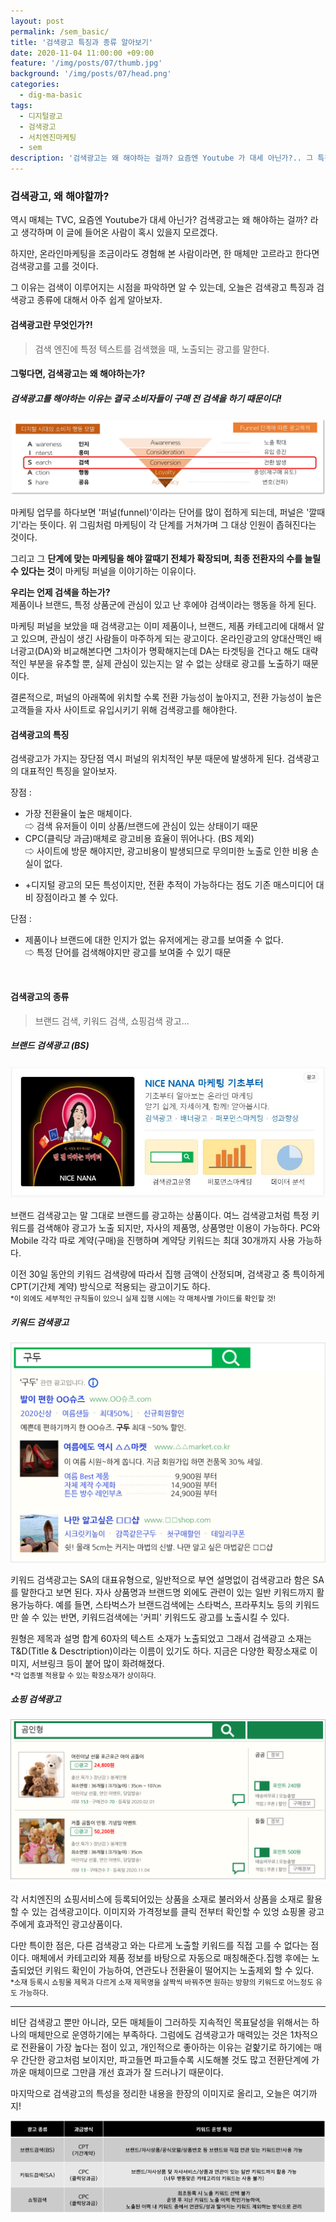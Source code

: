 ```yaml
---
layout: post
permalink: /sem_basic/
title: '검색광고 특징과 종류 알아보기'
date: 2020-11-04 11:00:00 +09:00
feature: '/img/posts/07/thumb.jpg'
background: '/img/posts/07/head.png'
categories:
  - dig-ma-basic
tags:
  - 디지털광고
  - 검색광고
  - 서치엔진마케팅
  - sem
description: '검색광고는 왜 해야하는 걸까? 요즘엔 Youtube 가 대세 아닌가?.. 그 특징와 그 종류들을 쉽게 알아보자.'
---
```


### 검색광고, 왜 해야할까?

역시 매체는 TVC, 요즘엔 Youtube가 대세 아닌가? 검색광고는 왜 해야하는 걸까?
라고 생각하며 이 글에 들어온 사람이 혹시 있을지 모르겠다.

하지만, 온라인마케팅을 조금이라도 경험해 본 사람이라면, 한 매체만 고르라고 한다면 검색광고를 고를 것이다.

그 이유는 검색이 이루어지는 시점을 파악하면 알 수 있는데,
오늘은 검색광고 특징과 검색광고 종류에 대해서 아주 쉽게 알아보자.



#### 검색광고란 무엇인가?!
> 검색 엔진에 특정 텍스트를 검색했을 때, 노출되는 광고를 말한다.

#### 그렇다면, 검색광고는 왜 해야하는가?
##### 검색광고를 해야하는 이유는 결국 소비자들이 구매 전 검색을 하기 때문이다!

![marketing_funnel](/img/posts/07/marketing_funnel.jpg)

마케팅 업무를 하다보면 '퍼널(funnel)'이라는 단어를 많이 접하게 되는데, 퍼널은 '깔때기'라는 뜻이다.
위 그림처럼 마케팅이 각 단계를 거쳐가며 그 대상 인원이 좁혀진다는 것이다.

그리고 그 <b>단계에 맞는 마케팅을 해야 깔때기 전체가 확장되며, 최종 전환자의 수를 늘릴 수 있다는 것</b>이 마케팅 퍼널을 이야기하는 이유이다.

<b>우리는 언제 검색을 하는가?</b>
<br>제품이나 브랜드, 특정 상품군에 관심이 있고 난 후에야 검색이라는 행동을 하게 된다.

마케팅 퍼널을 보았을 때 검색광고는 이미 제품이나, 브랜드, 제품 카테고리에 대해서 알고 있으며, 관심이 생긴 사람들이 마주하게 되는 광고이다. 온라인광고의 양대산맥인 배너광고(DA)와 비교해본다면 그차이가 명확해지는데 DA는 타겟팅을 건다고 해도 대략적인 부분을 유추할 뿐, 실제 관심이 있는지는 알 수 없는 상태로 광고를 노출하기 때문이다.

결론적으로, 퍼널의 아래쪽에 위치할 수록 전환 가능성이 높아지고, 전환 가능성이 높은 고객들을 자사 사이트로 유입시키기 위해 검색광고를 해야한다.


#### 검색광고의 특징

검색광고가 가지는 장단점 역시 퍼널의 위치적인 부분 때문에 발생하게 된다. 검색광고의 대표적인 특징을 알아보자.

장점 :
- 가장 전환율이 높은 매체이다.
<br>⇨ 검색 유저들이 이미 상품/브랜드에 관심이 있는 상태이기 때문
- CPC(클릭당 과금)매체로 광고비용 효율이 뛰어나다. (BS 제외)
<br>⇨ 사이트에 방문 해야지만, 광고비용이 발생되므로 무의미한 노출로 인한 비용 손실이 없다.
+ +디지털 광고의 모든 특성이지만, 전환 추적이 가능하다는 점도 기존 매스미디어 대비 장점이라고 볼 수 있다.

단점 :
- 제품이나 브랜드에 대한 인지가 없는 유저에게는 광고를 보여줄 수 없다.
<br>⇨ 특정 단어를 검색해야지만 광고를 보여줄 수 있기 때문


<br>

#### 검색광고의 종류
> 브랜드 검색, 키워드 검색, 쇼핑검색 광고...

##### 브랜드 검색광고 (BS)
![brand_search](/img/posts/07/brand_ad.jpg)

브랜드 검색광고는 말 그대로 브랜드를 광고하는 상품이다.
여느 검색광고처럼 특정 키워드를 검색해야 광고가 노출 되지만, 자사의 제품명, 상품명만 이용이 가능하다.
PC와 Mobile 각각 따로 계약(구매)을 진행하며 계약당 키워드는 최대 30개까지 사용 가능하다.

이전 30일 동안의 키워드 검색량에 따라서 집행 금액이 산정되며,
검색광고 중 특이하게 CPT(기간제 계약) 방식으로 적용되는 광고이기도 하다.
<br><small>*이 외에도 세부적인 규칙들이 있으니 실제 집행 시에는 각 매체사별 가이드를 확인할 것!</small>

##### 키워드 검색광고
![search_ad](/img/posts/07/search_ad.png)

키워드 검색광고는 SA의 대표유형으로, 일반적으로 부연 설명없이 검색광고라 함은 SA를 말한다고 보면 된다. 자사 상품명과 브랜드명 외에도 관련이 있는 일반 키워드까지 활용가능하다.
예를 들면, 스타벅스가 브랜드검색에는 스타벅스, 프라푸치노 등의 키워드만 쓸 수 있는 반면, 키워드검색에는 '커피' 키워드도 광고를 노출시킬 수 있다.

원형은 제목과 설명 합계 60자의 텍스트 소재가 노출되었고 그래서 검색광고 소재는 T&D(Title & Desctription)이라는 이름이 있기도 하다.
지금은 다양한 확장소재로 이미지, 서브링크 등이 붙어 많이 화려해졌다.
<br><small>*각 업종별 적용할 수 있는 확장소재가 상이하다.</small>

##### 쇼핑 검색광고
![search_ad](/img/posts/07/shopping_ad.png)

각 서치엔진의 쇼핑서비스에 등록되어있는 상품을 소재로 불러와서 상품을 소재로 활용할 수 있는 검색광고이다.
이미지와 가격정보를 클릭 전부터 확인할 수 있엉 쇼핑몰 광고주에게 효과적인 광고상품이다.

다만 특이한 점은, 다른 검색광고 와는 다르게 노출할 키워드를 직접 고를 수 없다는 점이다.
매체에서 카테고리와 제품 정보를 바탕으로 자동으로 매칭해준다.집행 후에는 노출되었던 키워드 확인이 가능하여, 연관도나 전환율이 떨어지는 노출제외 할 수 있다.
<br><small>*소재 등록시 쇼핑몰 제목과 다르게 소재 제목명을 살짝씩 바꿔주면 원하는 방향의 키워드로 어느정도 유도 가능하다.</small>


------------------------


비단 검색광고 뿐만 아니라, 모든 매체들이 그러하듯 지속적인 목표달성을 위해서는 하나의 매체만으로 운영하기에는 부족하다. 그럼에도 검색광고가 매력있는 것은 1차적으로 전환율이 가장 높다는 점이 있고, 개인적으로 좋아하는 이유는 겉핥기로 하기에는 매우 간단한 광고처럼 보이지만, 파고들면 파고들수록 시도해볼 것도 많고 전환단계에 가까운 매체이므로 그만큼 개선 효과가 잘 드러나기 때문이다.

마지막으로 검색광고의 특성을 정리한 내용을 한장의 이미지로 올리고, 오늘은 여기까지!

![search_ad](/img/posts/07/search_ad_type.png)
